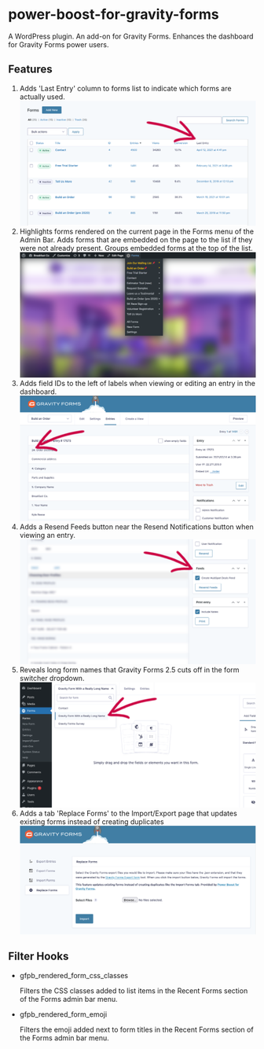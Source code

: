#  power-boost-for-gravity-forms

A WordPress plugin. An add-on for Gravity Forms. Enhances the dashboard for Gravity Forms power users.

## Features

1. Adds 'Last Entry' column to forms list to indicate which forms are actually used.
   ![screenshot-1](assets/screenshot-1.png)
1. Highlights forms rendered on the current page in the Forms menu of the Admin Bar. Adds forms that are embedded on the page to the list if they were not already present. Groups embedded forms at the top of the list.
   ![screenshot-2](assets/screenshot-2.png)
1. Adds field IDs to the left of labels when viewing or editing an entry in the dashboard.
   ![screenshot-3](assets/screenshot-3.png)
1. Adds a Resend Feeds button near the Resend Notifications button when viewing an entry.
   ![screenshot-4](assets/screenshot-4.png)
1. Reveals long form names that Gravity Forms 2.5 cuts off in the form switcher dropdown.
   ![screenshot-5](assets/screenshot-5.png)
1. Adds a tab 'Replace Forms' to the Import/Export page that updates existing forms instead of creating duplicates
   ![screenshot-6](assets/screenshot-6.png)

## Filter Hooks

- gfpb_rendered_form_css_classes

  Filters the CSS classes added to list items in the Recent Forms section of the
  Forms admin bar menu.

- gfpb_rendered_form_emoji

  Filters the emoji added next to form titles in the Recent Forms section of the
  Forms admin bar menu.